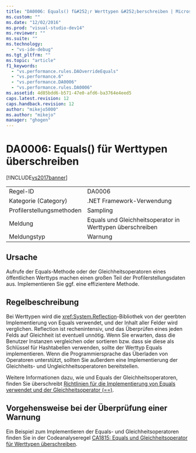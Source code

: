 ```yaml
---
title: "DA0006: Equals() f&#252;r Werttypen &#252;berschreiben | Microsoft Docs"
ms.custom: ""
ms.date: "12/02/2016"
ms.prod: "visual-studio-dev14"
ms.reviewer: ""
ms.suite: ""
ms.technology: 
  - "vs-ide-debug"
ms.tgt_pltfrm: ""
ms.topic: "article"
f1_keywords: 
  - "vs.performance.rules.DAOverrideEquals"
  - "vs.performance.6"
  - "vs.performance.DA0006"
  - "vs.performance.rules.DA0006"
ms.assetid: 4d85bdd6-b571-47e0-afd6-ba3764e4eed5
caps.latest.revision: 12
caps.handback.revision: 12
author: "mikejo5000"
ms.author: "mikejo"
manager: "ghogen"
---
```

# DA0006: Equals() f&#252;r Werttypen &#252;berschreiben
[!INCLUDE[vs2017banner](../code-quality/includes/vs2017banner.md)]

|||  
|-|-|  
|Regel\-ID|DA0006|  
|Kategorie \(Category\)|.NET Framework\-Verwendung|  
|Profilerstellungsmethoden|Sampling|  
|Meldung|Equals und Gleichheitsoperator in Werttypen überschreiben|  
|Meldungstyp|Warnung|  
  
## Ursache  
 Aufrufe der Equals\-Methode oder der Gleichheitsoperatoren eines öffentlichen Werttyps machen einen großen Teil der Profilerstellungsdaten aus.  Implementieren Sie ggf. eine effizientere Methode.  
  
## Regelbeschreibung  
 Bei Werttypen wird die <xref:System.Reflection>\-Bibliothek von der geerbten Implementierung von Equals verwendet, und der Inhalt aller Felder wird verglichen.  Reflection ist rechenintensiv, und das Überprüfen eines jeden Felds auf Gleichheit ist eventuell unnötig.  Wenn Sie erwarten, dass die Benutzer Instanzen vergleichen oder sortieren bzw. dass sie diese als Schlüssel für Hashtabellen verwenden, sollte der Werttyp Equals implementieren.  Wenn die Programmiersprache das Überladen von Operatoren unterstützt, sollten Sie außerdem eine Implementierung der Gleichheits\- und Ungleichheitsoperatoren bereitstellen.  
  
 Weitere Informationen dazu, wie und Equals der Gleichheitsoperatoren, finden Sie überschreibt [Richtlinien für die Implementierung von Equals verwendet und der Gleichheitsoperator \(\=\=\)](http://go.microsoft.com/fwlink/?LinkId=177818).  
  
## Vorgehensweise bei der Überprüfung einer Warnung  
 Ein Beispiel zum Implementieren der Equals\- und Gleichheitsoperatoren finden Sie in der Codeanalyseregel [CA1815: Equals und Gleichheitsoperator für Werttypen überschreiben](../code-quality/ca1815-override-equals-and-operator-equals-on-value-types.md).